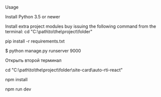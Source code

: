 Usage

Install Python 3.5 or newer

Install extra project modules buy issuing the following command from the terminal:
  cd "C:\path\to\the\project\folder"

pip install -r requirements.txt

$ python manage.py runserver 9000

Открыть второй терминал

cd "C:\path\to\the\project\folder\site-card\auto-rti-react"

npm install

npm run dev
